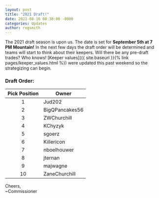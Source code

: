```yaml
---
layout: post
title: "2021 Draft!"
date: 2021-08-16 08:30:00 -0000
categories: Updates
author: regsmith
---
```

The 2021 draft season is upon us. The date is set for **September 5th at 7 PM Mountain!** In the next few days the draft order will be determined and teams will start to think about their keepers. Will there be any pre-draft trades? Who knows! [Keeper values]({{ site.baseurl }}{% link pages/keeper_values.html %}) were updated this past weekend so the strategizing can begin.

<h3>Draft Order:</h3>
<table>
<thead>
<tr><th style="text-align: center;">Pick Position</th><th>Owner</th></tr>
</thead>
<tbody>
<tr><td style="text-align: center;">1</td><td>Jud202</td></tr>
<tr><td style="text-align: center;">2</td><td>BigQPancakes56</td></tr>
<tr><td style="text-align: center;">3</td><td>ZWChurchill</td></tr>
<tr><td style="text-align: center;">4</td><td>KChyzyk</td></tr>
<tr><td style="text-align: center;">5</td><td>sgoerz</td></tr>
<tr><td style="text-align: center;">6</td><td>Killericon</td></tr>
<tr><td style="text-align: center;">7</td><td>nboelhouwer</td></tr>
<tr><td style="text-align: center;">8</td><td>jternan</td></tr>
<tr><td style="text-align: center;">9</td><td>majwagne</td></tr>
<tr><td style="text-align: center;">10</td><td>ZaneChurchill</td></tr>
</tbody>
</table>

Cheers,  
~Commissioner
